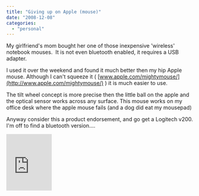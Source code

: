 ```yaml
---
title: "Giving up on Apple (mouse)"
date: "2008-12-08"
categories: 
  - "personal"
---
```


My girlfriend's mom bought her one of those inexpensive 'wireless' notebook mouses.  It is not even bluetooth enabled, it requires a USB adapter.

I used it over the weekend and found it much better then my hip Apple mouse. Although I can't squeeze it ( [www.apple.com/mightymouse/](http://www.apple.com/mightymouse/) ) it is much easier to use.

The tilt wheel concept is more precise then the little ball on the apple and the optical sensor works across any surface. This mouse works on my office desk where the apple mouse fails (and a dog did eat my mousepad)

Anyway consider this a product endorsement, and go get a Logitech v200. I'm off to find a bluetooth version....

<iframe src="http://rcm.amazon.com/e/cm?t=aarhel-20&amp;o=1&amp;p=6&amp;l=st1&amp;mode=pc-hardware&amp;search=v200%20mouse&amp;fc1=000000&amp;lt1=&amp;lc1=3366FF&amp;bg1=FFFFFF&amp;f=ifr" marginwidth="0" marginheight="0" width="120" height="150" border="0" frameborder="0" style="border:none;" scrolling="no"></iframe>
